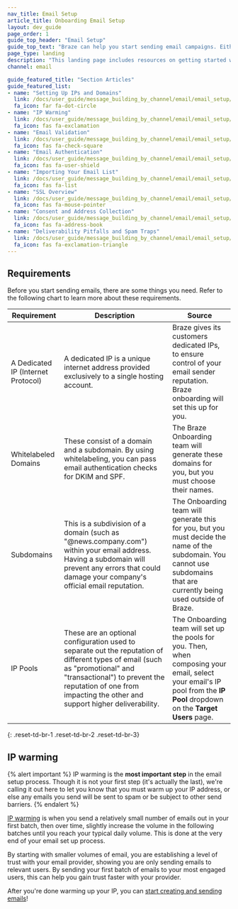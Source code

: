 ```yaml
---
nav_title: Email Setup
article_title: Onboarding Email Setup
layout: dev_guide
page_order: 1
guide_top_header: "Email Setup"
guide_top_text: "Braze can help you start sending email campaigns. Either follow our guides or check out our <a href='https://learning.braze.com/email-onboarding-for-pro-and-enterprise-achieving-high-deliverability' target='_blank'>Email Onboarding</a> Braze Learning course."
page_type: landing
description: "This landing page includes resources on getting started with email campaigns including setting up your IPs and domains, IP warming, email validation, and more."
channel: email

guide_featured_title: "Section Articles"
guide_featured_list:
- name: "Setting Up IPs and Domains"
  link: /docs/user_guide/message_building_by_channel/email/email_setup/setting_up_ips_and_domains/
  fa_icon: far fa-dot-circle
- name: "IP Warming"
  link: /docs/user_guide/message_building_by_channel/email/email_setup/ip_warming/
  fa_icon: fas fa-exclamation
- name: "Email Validation"
  link: /docs/user_guide/message_building_by_channel/email/email_setup/email_validation/
  fa_icon: fas fa-check-square
- name: "Email Authentication"
  link: /docs/user_guide/message_building_by_channel/email/email_setup/authentication/
  fa_icon: fas fa-user-shield
- name: "Importing Your Email List"
  link: /docs/user_guide/message_building_by_channel/email/email_setup/import_your_email_list/
  fa_icon: fas fa-list
- name: "SSL Overview"
  link: /docs/user_guide/message_building_by_channel/email/email_setup/ssl/
  fa_icon: fas fa-mouse-pointer
- name: "Consent and Address Collection"
  link: /docs/user_guide/message_building_by_channel/email/email_setup/consent_and_address_collection/
  fa_icon: fas fa-address-book
- name: "Deliverability Pitfalls and Spam Traps"
  link: /docs/user_guide/message_building_by_channel/email/email_setup/deliverability_pitfalls_and_spam_traps/
  fa_icon: fas fa-exclamation-triangle
---
```


## Requirements

Before you start sending emails, there are some things you need. Refer to the following chart to learn more about these requirements.

| Requirement | Description | Source |
|---|---|---|
| A Dedicated IP (Internet Protocol)| A dedicated IP is a unique internet address provided exclusively to a single hosting account. | Braze gives its customers dedicated IPs, to ensure control of your email sender reputation. Braze onboarding will set this up for you.|
| Whitelabeled Domains | These consist of a domain and a subdomain. By using whitelabeling, you can pass email authentication checks for DKIM and SPF. | The Braze Onboarding team will generate these domains for you, but you must choose their names. |
| Subdomains | This is a subdivision of a domain (such as "@news.company.com") within your email address. Having a subdomain will prevent any errors that could damage your company's official email reputation. | The Onboarding team will generate this for you, but you must decide the name of the subdomain. You cannot use subdomains that are currently being used outside of Braze. |
| IP Pools | These are an optional configuration used to separate out the reputation of different types of email (such as "promotional" and "transactional") to prevent the reputation of one from impacting the other and support higher deliverability. | The Onboarding team will set up the pools for you. Then, when composing your email, select your email's IP pool from the **IP Pool** dropdown on the **Target Users** page.|
{: .reset-td-br-1 .reset-td-br-2 .reset-td-br-3}

## IP warming

{% alert important %}
IP warming is the **most important step** in the email setup process. Though it is not your first step (it's actually the last), we're calling it out here to let you know that you must warm up your IP address, or else any emails you send will be sent to spam or be subject to other send barriers.
{% endalert %}

[IP warming]({{site.baseurl}}/user_guide/message_building_by_channel/email/email_setup/ip_warming/) is when you send a relatively small number of emails out in your first batch, then over time, slightly increase the volume in the following batches until you reach your typical daily volume. This is done at the very end of your email set up process.

By starting with smaller volumes of email, you are establishing a level of trust with your email provider, showing you are only sending emails to relevant users. By sending your first batch of emails to your most engaged users, this can help you gain trust faster with your provider.

After you're done warming up your IP, you can [start creating and sending emails]({{site.baseurl}}/user_guide/message_building_by_channel/email/html_editor/creating_an_email_campaign/)!

<br><br>